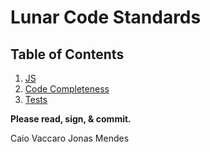 # Lunar Code Standards

## Table of Contents

1. [JS](js.md)
2. [Code Completeness](completeness.md)
3. [Tests](tests.md)

__Please read, sign, &amp; commit.__

Caio Vaccaro
Jonas Mendes
